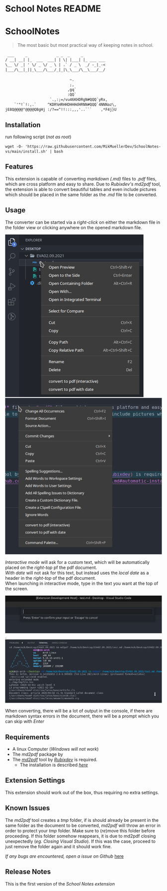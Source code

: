 # School Notes README

# SchoolNotes
> The most basic but most practical way of keeping notes in school.

```
 ___     _             _ _  _     _          
/ __| __| |_  ___  ___| | \| |___| |_ ___ ___
\__ \/ _| ' \/ _ \/ _ \ | .` / _ \  _/ -_|_-<
|___/\__|_||_\___/\___/_|_|\_\___/\__\___/__/

                             ~.                   
                             ;,                   
                            ,gq`                  
                            :QQ`                  
                    `.,:;=/vu46KHDRgN#QQQ`yRx,    
    `'"!`!:,.`     ^KDR%HRHHDHHHdHRNN#QQQ`4NNNaz\,
jE8Q@@@@"@@@@QBgHj :/?==^!!:::,,,'..```    ,*F4j}U
```

## Installation
run following script (*not as root*)  
``` 
wget -O- 'https://raw.githubusercontent.com/MikMuellerDev/SchoolNotes-vs/main/install.sh' | bash
```

## Features

This extension is capable of converting *markdown (.md)* files to *.pdf* files, which are cross platform and easy to share.
Due to *Rubixdev's* *md2pdf* tool, the extension is able to convert beautiful tables and even include pictures which should be placed in the same folder as the *.md* file to be converted. 

## Usage

The converter can be started via a *right-click* on either the markdown file in the folder view or clicking anywhere on the opened markdown file.  

![](assets/select1.png)
![](assets/select2.png)


*Interactive mode* will ask for a custom text, which will be automatically placed on the *right-top* pf the pdf document.  
*With date* will not ask for this text, but instead uses the *local date* as a header in the *right-top* of the pdf document.  
When launching in interactive mode, type in the text you want at the top of the screen.

![](assets/image2.png).
![](assets/image1.png)

When converting, there will be a lot of output in the console, if there are markdown syntax errors in the document, there will be a prompt which you can skip with *Enter*

## Requirements

- A linux Computer (*Windows will not work*)
- The *md2pdf* package by 
- The [*md2pdf*](https://github.com/RubixDev/md2pdf) tool by [*Rubixdev*](https://github.com/rubixdev) is required.
  - The installation is described [*here*](https://github.com/RubixDev/md2pdf/blob/main/README.md#automatic-installation)


## Extension Settings

This extension should work out of the box, thus requiring no extra settings.

## Known Issues

The *md2pdf* tool creates a *tmp* folder, if is should already be present in the same folder as the document to be converted, *md2pdf* will throw an error in order to protect your *tmp* folder. Make sure to (*re*)move this folder before proceeding.
If this folder somehow reappears, it is due to md2pdf closing unexpectedly (*eg. Closing Visual Studio*). If this was the case, proceed to just remove the folder again and it should work fine.

*If any bugs are encountered, open a issue on Github* [here](https://github.com/MikMuellerDev/SchoolNotes-vs)

## Release Notes

This is the first version of the *School Notes extension*